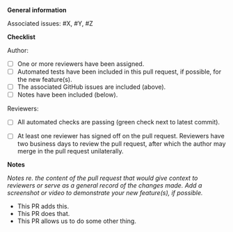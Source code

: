 **General information**

Associated issues: #X, #Y, #Z

**Checklist**

Author:

- [ ] One or more reviewers have been assigned.
- [ ] Automated tests have been included in this pull request, if possible, for the new feature(s).
- [ ] The associated GitHub issues are included (above).
- [ ] Notes have been included (below).

Reviewers:

- [ ] All automated checks are passing (green check next to latest commit).
- [ ] At least one reviewer has signed off on the pull request.  Reviewers have two business days to review the pull request, after which the author may merge in the pull request unilaterally.


**Notes**

_Notes re. the content of the pull request that would give context to reviewers or serve as a  general record of the changes made.  Add a screenshot or video to demonstrate your new feature(s), if possible._

- This PR adds this.
- This PR does that.
- This PR allows us to do some other thing.
